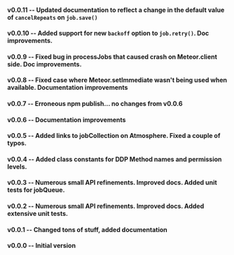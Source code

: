 #### v0.0.11 -- Updated documentation to reflect a change in the default value of `cancelRepeats` on `job.save()`

#### v0.0.10 -- Added support for new `backoff` option to `job.retry()`. Doc improvements.

#### v0.0.9 -- Fixed bug in processJobs that caused crash on Meteor.client side. Doc improvements.

#### v0.0.8 -- Fixed case where Meteor.setImmediate wasn't being used when available. Documentation improvements

#### v0.0.7 -- Erroneous npm publish... no changes from v0.0.6

#### v0.0.6 -- Documentation improvements

#### v0.0.5 -- Added links to jobCollection on Atmosphere. Fixed a couple of typos.

#### v0.0.4 -- Added class constants for DDP Method names and permission levels.

#### v0.0.3 -- Numerous small API refinements. Improved docs. Added unit tests for jobQueue.

#### v0.0.2 -- Numerous small API refinements. Improved docs. Added extensive unit tests.

#### v0.0.1 -- Changed tons of stuff, added documentation

#### v0.0.0 -- Initial version